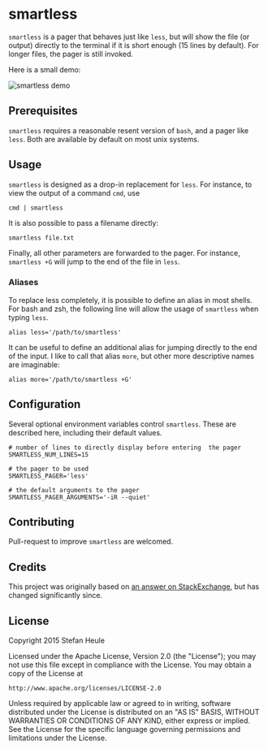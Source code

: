 # smartless

`smartless` is a pager that behaves just like `less`, but will show the file (or output) directly to the terminal if it is short enough (15 lines by default).  For longer files, the pager is still invoked.

Here is a small demo:

![smartless demo](http://stefanheule.com/blog/img/posts/smartless.gif)

## Prerequisites

`smartless` requires a reasonable resent version of `bash`, and a pager like `less`.  Both are available by default on most unix systems.

## Usage

`smartless` is designed as a drop-in replacement for `less`.  For instance, to view the output of a command `cmd`, use

    cmd | smartless

It is also possible to pass a filename directly:

    smartless file.txt

Finally, all other parameters are forwarded to the pager.  For instance, `smartless +G` will jump to the end of the file in `less`.

### Aliases

To replace less completely, it is possible to define an alias in most shells.  For bash and zsh, the following line will allow the usage of `smartless` when typing `less`.

    alias less='/path/to/smartless'

It can be useful to define an additional alias for jumping directly to the end of the input.  I like to call that alias `more`, but other more descriptive names are imaginable:

    alias more='/path/to/smartless +G'

## Configuration

Several optional environment variables control `smartless`.  These are described here, including their default values.

    # number of lines to directly display before entering  the pager
    SMARTLESS_NUM_LINES=15
    
    # the pager to be used
    SMARTLESS_PAGER='less'
    
    # the default arguments to the pager
    SMARTLESS_PAGER_ARGUMENTS='-iR --quiet'

## Contributing

Pull-request to improve `smartless` are welcomed.

## Credits

This project was originally based on [an answer on StackExchange](http://unix.stackexchange.com/questions/107315/), but has changed significantly since.

## License

Copyright 2015 Stefan Heule

Licensed under the Apache License, Version 2.0 (the "License");
you may not use this file except in compliance with the License.
You may obtain a copy of the License at

    http://www.apache.org/licenses/LICENSE-2.0

Unless required by applicable law or agreed to in writing, software
distributed under the License is distributed on an "AS IS" BASIS,
WITHOUT WARRANTIES OR CONDITIONS OF ANY KIND, either express or implied.
See the License for the specific language governing permissions and
limitations under the License.
